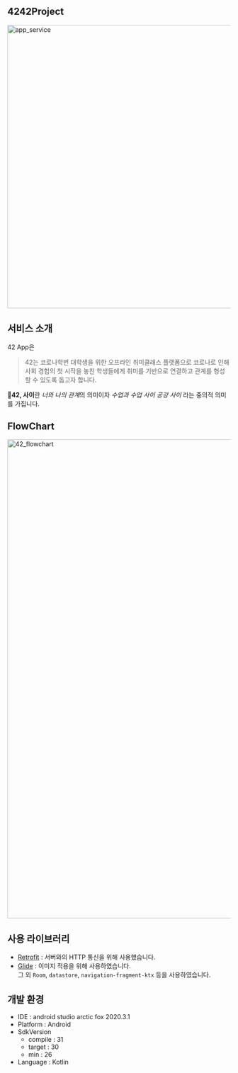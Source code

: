 ## 4242Project

<img width="640" alt="app_service" src="https://user-images.githubusercontent.com/53086454/143685918-649eb687-b25a-4685-af75-1444d0fc5142.png">

## 서비스 소개
42 App은
> 42는 코로나학번 대학생을 위한 오프라인 취미클래스 플랫폼으로 코로나로 인해
사회 경험의 첫 시작을 놓친 학생들에게 취미를 기반으로 연결하고 관계를 형성할 수 있도록 돕고자 합니다.

**🏫42, 사이**란
     *너와 나의 관계*의 의미이자 *수업과 수업 사이 공강 사이* 라는 중의적 의미를 가집니다.


## FlowChart
<img width="1082" alt="42_flowchart" src="https://user-images.githubusercontent.com/53086454/143686058-e1c864b2-2c58-4f27-ac5f-55e1c6a9fb6b.png">


## 사용 라이브러리
- [Retrofit](https://github.com/square/retrofit) : 서버와의 HTTP 통신을 위해 사용했습니다.
- [Glide](https://github.com/bumptech/glide) : 이미지 적용을 위해 사용하였습니다.   
그 외 ```Room```, ```datastore```, ```navigation-fragment-ktx``` 등을 사용하였습니다.



## 개발 환경
- IDE : android studio arctic fox 2020.3.1
- Platform : Android
- SdkVersion
  - compile : 31
  - target : 30
  - min : 26
- Language : Kotlin

